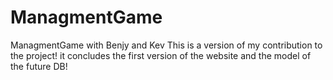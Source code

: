 # ManagmentGame
ManagmentGame with Benjy and Kev
This is a version of my contribution to  the project! it concludes the first version of the website and the model of the future DB!

